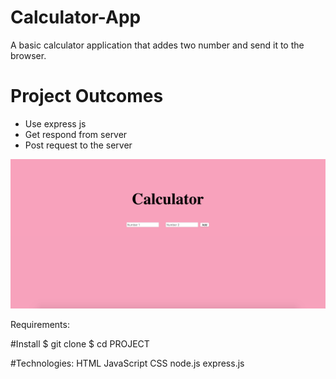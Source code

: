 # Calculator-App

A basic calculator application that addes two number and send it to the browser.

# Project Outcomes
<ul>
  <li> Use express js </li>
  <li> Get respond from server</li>
  <li> Post request to the server </li>
</ul>

![](Calculator_app.png)


Requirements:


#Install
$ git clone 
$ cd PROJECT




#Technologies:
HTML
JavaScript
CSS
node.js
express.js
